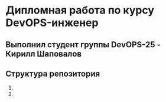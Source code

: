 # Дипломная работа по курсу DevOPS-инженер

## Выполнил студент группы DevOPS-25 - Кирилл Шаповалов

Структура репозитория
---------

1. 
2. 
